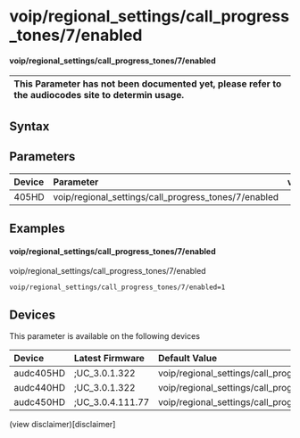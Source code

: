 ﻿---
description: voip/regional_settings/call_progress_tones/7/enabled
search: false
---

# voip/regional_settings/call_progress_tones/7/enabled

#### voip/regional_settings/call_progress_tones/7/enabled


| This Parameter has not been documented yet, please refer to the audiocodes site to determin usage.  | 
| :--- |

## Syntax

## Parameters
|Device|Parameter|value|Description|
|:---|:---|:---|:---|
| 405HD | voip/regional_settings/call_progress_tones/7/enabled |  |  |

## Examples
#### voip/regional_settings/call_progress_tones/7/enabled

voip/regional_settings/call_progress_tones/7/enabled

```
voip/regional_settings/call_progress_tones/7/enabled=1
```

## Devices
This parameter is available on the following devices

| Device | Latest Firmware | Default Value |
|:---|:---|:---|
| audc405HD | ;UC_3.0.1.322 | voip/regional_settings/call_progress_tones/7/enabled=1 
| audc440HD | ;UC_3.0.1.322 | voip/regional_settings/call_progress_tones/7/enabled=1 
| audc450HD | ;UC_3.0.4.111.77 | voip/regional_settings/call_progress_tones/7/enabled=1 

(view disclaimer)[disclaimer]
